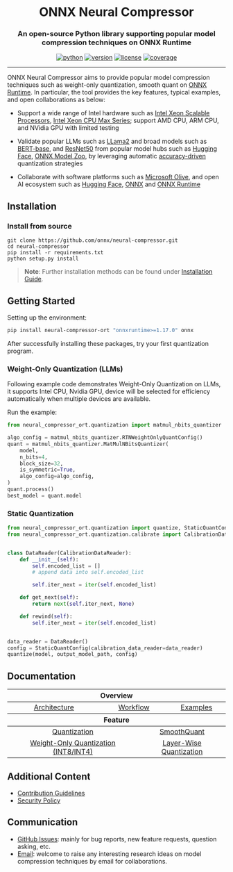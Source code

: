 <div align="center">

ONNX Neural Compressor
===========================
<h3> An open-source Python library supporting popular model compression techniques on ONNX Runtime</h3>

[![python](https://img.shields.io/badge/python-3.8%2B-blue)](https://github.com/onnx/neural-compressor)
[![version](https://img.shields.io/badge/release-2.5-green)](https://github.com/onnx/neural-compressor/releases)
[![license](https://img.shields.io/badge/license-Apache%202-blue)](https://github.com/onnx/neural-compressor/blob/master/LICENSE)
[![coverage](https://img.shields.io/badge/coverage-85%25-green)](https://github.com/onnx/neural-compressor)


---
<div align="left">

ONNX Neural Compressor aims to provide popular model compression techniques such as weight-only quantization, smooth quant on [ONNX Runtime](https://onnxruntime.ai/).
In particular, the tool provides the key features, typical examples, and open collaborations as below:

* Support a wide range of Intel hardware such as [Intel Xeon Scalable Processors](https://www.intel.com/content/www/us/en/products/details/processors/xeon/scalable.html), [Intel Xeon CPU Max Series](https://www.intel.com/content/www/us/en/products/details/processors/xeon/max-series.html); support AMD CPU, ARM CPU, and NVidia GPU with limited testing

* Validate popular LLMs such as [LLama2](./examples/onnxrt/nlp/huggingface_model/text_generation/llama/) and broad models such as [BERT-base](./examples/onnxrt/nlp/onnx_model_zoo/bert-squad/), and [ResNet50](./examples/onnxrt/image_recognition/onnx_model_zoo/resnet50/) from popular model hubs such as [Hugging Face](https://huggingface.co/), [ONNX Model Zoo](https://github.com/onnx/models#models), by leveraging automatic [accuracy-driven](./docs/design.md#workflow) quantization strategies

* Collaborate with software platforms such as [Microsoft Olive](https://github.com/microsoft/Olive), and open AI ecosystem such as [Hugging Face](https://huggingface.co/blog/intel), [ONNX](https://github.com/onnx/models#models) and [ONNX Runtime](https://github.com/microsoft/onnxruntime)

## Installation

### Install from source
```Shell
git clone https://github.com/onnx/neural-compressor.git
cd neural-compressor
pip install -r requirements.txt
python setup.py install
```

> **Note**: 
> Further installation methods can be found under [Installation Guide](./docs/installation_guide.md).

## Getting Started

Setting up the environment:  
```bash
pip install neural-compressor-ort "onnxruntime>=1.17.0" onnx
```
After successfully installing these packages, try your first quantization program.

### Weight-Only Quantization (LLMs)
Following example code demonstrates Weight-Only Quantization on LLMs, it supports Intel CPU, Nvidia GPU, device will be selected for efficiency automatically when multiple devices are available. 

Run the example:
```python
from neural_compressor_ort.quantization import matmul_nbits_quantizer

algo_config = matmul_nbits_quantizer.RTNWeightOnlyQuantConfig()
quant = matmul_nbits_quantizer.MatMulNBitsQuantizer(
    model,
    n_bits=4,
    block_size=32,
    is_symmetric=True,
    algo_config=algo_config,
)
quant.process()
best_model = quant.model
```   

### Static Quantization

```python
from neural_compressor_ort.quantization import quantize, StaticQuantConfig
from neural_compressor_ort.quantization.calibrate import CalibrationDataReader


class DataReader(CalibrationDataReader):
    def __init__(self):
        self.encoded_list = []
        # append data into self.encoded_list

        self.iter_next = iter(self.encoded_list)

    def get_next(self):
        return next(self.iter_next, None)

    def rewind(self):
        self.iter_next = iter(self.encoded_list)


data_reader = DataReader()
config = StaticQuantConfig(calibration_data_reader=data_reader)
quantize(model, output_model_path, config)
```

## Documentation

<table class="docutils">
  <thead>
  <tr>
    <th colspan="8">Overview</th>
  </tr>
  </thead>
  <tbody>
    <tr>
      <td colspan="3" align="center"><a href="./docs/design.md#architecture">Architecture</a></td>
      <td colspan="3" align="center"><a href="./docs/design.md#workflow">Workflow</a></td>
      <td colspan="3" align="center"><a href="./examples/">Examples</a></td>
    </tr>
  </tbody>
  <thead>
    <tr>
      <th colspan="8">Feature</th>
    </tr>
  </thead>
  <tbody>
    <tr>
        <td colspan="4" align="center"><a href="./docs/quantization.md">Quantization</a></td>
          <td colspan="4" align="center"><a href="./docs/smooth_quant.md">SmoothQuant</td>
      <tr>
          <td colspan="4" align="center"><a href="./docs/quantization_weight_only.md">Weight-Only Quantization (INT8/INT4) </td>
           </td>
          <td colspan="4" align="center"><a href="./docs/quantization_layer_wise.md">Layer-Wise Quantization </td>
      </tr>
  </tbody>
</table>



## Additional Content

* [Contribution Guidelines](./docs/source/CONTRIBUTING.md)
* [Security Policy](SECURITY.md)

## Communication 
- [GitHub Issues](https://github.com/onnx/neural-compressor/issues): mainly for bug reports, new feature requests, question asking, etc.
- [Email](mailto:inc.maintainers@intel.com): welcome to raise any interesting research ideas on model compression techniques by email for collaborations.  
